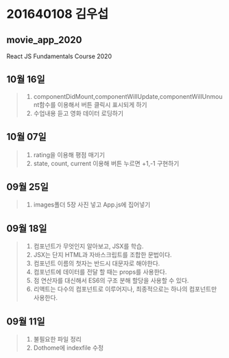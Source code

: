 # 201640108 김우섭

## movie_app_2020
React JS Fundamentals Course 2020
## 10월 16일
>1. componentDidMount,componentWillUpdate,componentWillUnmount함수를 이용해서
    버튼 클릭시 표시되게 하기
>2. 수업내용 듣고 영화 데이터 로딩하기
## 10월 07일
>1. rating을 이용해 평점 매기기
>2. state, count, current 이용해 버튼 누르면 +1,-1 구현하기
## 09월 25일
>1. images폴더 5장 사진 넣고 App.js에 집어넣기
## 09월 18일
>1. 컴포넌트가 무엇인지 알아보고, JSX를 학습.
>2. JSX는 단지 HTML과 자바스크립트를 조합한 문법이다.
>3. 컴포넌트 이름의 첫자는 반드시 대문자로 해야한다.
>4. 컴포넌트에 데이터를 전달 할 때는 props를 사용한다.
>5. 점 연산자를 대신해서 ES6의 구조 분해 할당을 사용할 수 있다.
>6. 리액트는 다수의 컴포넌트로 이루어지나, 최종적으로는 하나의 컴포넌트만 사용한다.


## 09월 11일
>1. 불필요한 파일 정리
>2. Dothome에 indexfile 수정

